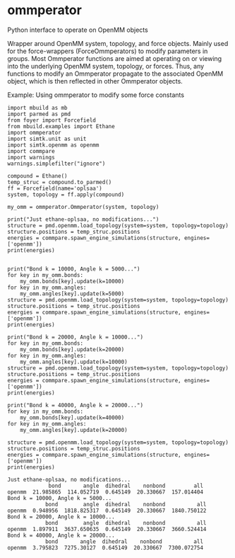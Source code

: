# ommperator
Python interface to operate on OpenMM objects

Wrapper around OpenMM system, topology, and force objects.
Mainly used for the force-wrappers (ForceOmmperators) to
modify parameters in groups.
Most Ommperator functions are aimed at operating on or viewing
into the underlying OpenMM system, topology, or forces. 
Thus, any functions to modify an Ommperator propagate to the
associated OpenMM object, which is then reflected in other
Ommperator objects.

Example: Using ommperator to modify some force constants
```python3
import mbuild as mb
import parmed as pmd
from foyer import Forcefield
from mbuild.examples import Ethane
import ommperator
import simtk.unit as unit
import simtk.openmm as openmm
import commpare
import warnings
warnings.simplefilter("ignore")

compound = Ethane()
temp_struc = compound.to_parmed()
ff = Forcefield(name='oplsaa')
system, topology = ff.apply(compound)

my_omm = ommperator.Ommperator(system, topology)

print("Just ethane-oplsaa, no modifications...")
structure = pmd.openmm.load_topology(system=system, topology=topology)
structure.positions = temp_struc.positions
energies = commpare.spawn_engine_simulations(structure, engines=['openmm'])
print(energies)


print("Bond k = 10000, Angle k = 5000...")
for key in my_omm.bonds:
    my_omm.bonds[key].update(k=10000)
for key in my_omm.angles:
    my_omm.angles[key].update(k=5000)
structure = pmd.openmm.load_topology(system=system, topology=topology)
structure.positions = temp_struc.positions
energies = commpare.spawn_engine_simulations(structure, engines=['openmm'])
print(energies)

print("Bond k = 20000, Angle k = 10000...")
for key in my_omm.bonds:
    my_omm.bonds[key].update(k=20000)
for key in my_omm.angles:
    my_omm.angles[key].update(k=10000)
structure = pmd.openmm.load_topology(system=system, topology=topology)
structure.positions = temp_struc.positions
energies = commpare.spawn_engine_simulations(structure, engines=['openmm'])
print(energies)

print("Bond k = 40000, Angle k = 20000...")
for key in my_omm.bonds:
    my_omm.bonds[key].update(k=40000)
for key in my_omm.angles:
    my_omm.angles[key].update(k=20000)

structure = pmd.openmm.load_topology(system=system, topology=topology)
structure.positions = temp_struc.positions
energies = commpare.spawn_engine_simulations(structure, engines=['openmm'])
print(energies)
```


```
Just ethane-oplsaa, no modifications...
             bond       angle  dihedral    nonbond         all
openmm  21.985865  114.052719  0.645149  20.330667  157.014404
Bond k = 10000, Angle k = 5000...
            bond        angle  dihedral    nonbond          all
openmm  0.948956  1818.825317  0.645149  20.330667  1840.750122
Bond k = 20000, Angle k = 10000...
            bond        angle  dihedral    nonbond          all
openmm  1.897911  3637.650635  0.645149  20.330667  3660.524414
Bond k = 40000, Angle k = 20000...
            bond       angle  dihedral    nonbond          all
openmm  3.795823  7275.30127  0.645149  20.330667  7300.072754
```
